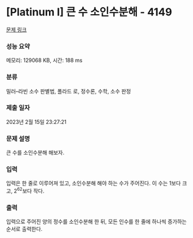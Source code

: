 # [Platinum I] 큰 수 소인수분해 - 4149 

[문제 링크](https://www.acmicpc.net/problem/4149) 

### 성능 요약

메모리: 129068 KB, 시간: 188 ms

### 분류

밀러–라빈 소수 판별법, 폴라드 로, 정수론, 수학, 소수 판정

### 제출 일자

2023년 2월 15일 23:27:21

### 문제 설명

<p style="user-select: auto !important;">큰 수를 소인수분해 해보자.</p>

### 입력 

 <p style="user-select: auto !important;">입력은 한 줄로 이루어져 있고, 소인수분해 해야 하는 수가 주어진다. 이 수는 1보다 크고, 2<sup style="user-select: auto !important;">62</sup>보다 작다.</p>

### 출력 

 <p style="user-select: auto !important;">입력으로 주어진 양의 정수를 소인수분해 한 뒤, 모든 인수를 한 줄에 하나씩 증가하는 순서로 출력한다. </p>

